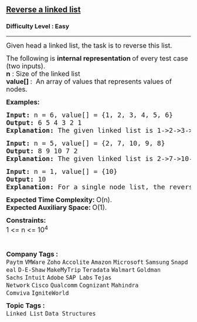 <h2><a href="https://www.geeksforgeeks.org/problems/reverse-a-linked-list/1">Reverse a linked list</a></h2><h3>Difficulty Level : Easy</h3><hr><div class="problems_problem_content__Xm_eO"><p><span style="font-size: 18px;">Given head a linked list, the task is to reverse this list.</span></p>
<p><span style="font-size: 18px;">The following is <strong>internal representation </strong>of every test case (</span><span style="font-size: 18px;">two inputs). <br></span><span style="font-size: 18px;"><strong>n</strong> : Size of the linked list<br></span><strong><span style="font-size: 18px;">value[] </span></strong><span style="font-size: 18px;">:&nbsp; An array of values that represents values of nodes.</span></p>
<p><strong><span style="font-size: 18px;">Examples:</span></strong></p>
<pre><strong><span style="font-size: 18px;">Input: </span></strong><span style="font-size: 18px;">n = 6, value[] = {1, 2, 3, 4, 5, 6}
<strong>Output: </strong>6 5 4 3 2 1<strong>
Explanation: </strong>The given linked list is<strong> </strong></span><span style="font-size: 18px;">1-&gt;2-&gt;3-&gt;4-&gt;5-&gt;6. </span><span style="font-size: 18px;">After reversing, it becomes 6-&gt;5-&gt;4-&gt;3-&gt;2-&gt;1.</span>
</pre>
<pre><strong><span style="font-size: 18px;">Input: </span></strong><span style="font-size: 18px;">n = 5, value[] =</span><strong><span style="font-size: 18px;"> </span></strong><span style="font-size: 18px;">{2, 7, 10, 9, 8} 
<strong>Output: </strong>8 9 10 7 2<strong>
Explanation: </strong>The given linked list is<strong> </strong></span><span style="font-size: 18px;">2-&gt;7-&gt;10-&gt;9-&gt;8. </span><span style="font-size: 18px;">After reversing, it becomes 8-&gt;9-&gt;10-&gt;7-&gt;2.</span></pre>
<pre><strong><span style="font-size: 18px;">Input: </span></strong><span style="font-size: 18px;">n = 1, value[] = {10}
<strong>Output: </strong>10<strong>
Explanation: </strong>For a single node list, the reverse would be same as original</span>
</pre>
<p><span style="font-size: 18px;"><strong>Expected Time Complexity:&nbsp;</strong>O(n).<br><strong>Expected Auxiliary Space:&nbsp;</strong>O(1).</span></p>
<p><span style="font-size: 18px;"><strong>Constraints:</strong><br>1 &lt;= n &lt;= 10<sup>4</sup></span></p>
<p>&nbsp;</p></div><p><span style=font-size:18px><strong>Company Tags : </strong><br><code>Paytm</code>&nbsp;<code>VMWare</code>&nbsp;<code>Zoho</code>&nbsp;<code>Accolite</code>&nbsp;<code>Amazon</code>&nbsp;<code>Microsoft</code>&nbsp;<code>Samsung</code>&nbsp;<code>Snapdeal</code>&nbsp;<code>D-E-Shaw</code>&nbsp;<code>MakeMyTrip</code>&nbsp;<code>Teradata</code>&nbsp;<code>Walmart</code>&nbsp;<code>Goldman Sachs</code>&nbsp;<code>Intuit</code>&nbsp;<code>Adobe</code>&nbsp;<code>SAP Labs</code>&nbsp;<code>Tejas Network</code>&nbsp;<code>Cisco</code>&nbsp;<code>Qualcomm</code>&nbsp;<code>Cognizant</code>&nbsp;<code>Mahindra Comviva</code>&nbsp;<code>IgniteWorld</code>&nbsp;<br><p><span style=font-size:18px><strong>Topic Tags : </strong><br><code>Linked List</code>&nbsp;<code>Data Structures</code>&nbsp;